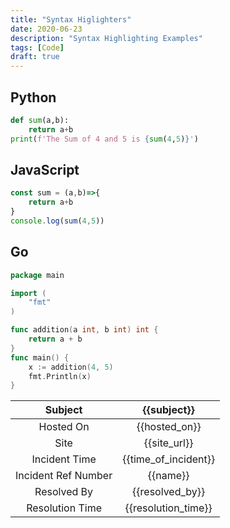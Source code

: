 ```yaml
---
title: "Syntax Higlighters"
date: 2020-06-23
description: "Syntax Highlighting Examples"
tags: [Code]
draft: true
---
```

## Python

```py
def sum(a,b):
    return a+b
print(f'The Sum of 4 and 5 is {sum(4,5)}')
```

## JavaScript

```js
const sum = (a,b)=>{
    return a+b
}
console.log(sum(4,5))
```

## Go

```go
package main

import (
	"fmt"
)

func addition(a int, b int) int {
	return a + b
}
func main() {
	x := addition(4, 5)
	fmt.Println(x)
}
```
|       Subject       |      {{subject}}     |
|:-------------------:|:--------------------:|
|      Hosted On      |     {{hosted_on}}    |
|         Site        |     {{site_url}}     |
|    Incident Time    | {{time_of_incident}} |
| Incident Ref Number |       {{name}}       |
|     Resolved By     |    {{resolved_by}}   |
|   Resolution Time   |  {{resolution_time}} |
